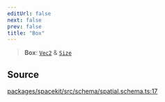 ```yaml
---
editUrl: false
next: false
prev: false
title: "Box"
---
```


> **Box**: [`Vec2`](Vec2.md) & [`Size`](Size.md)

## Source

[packages/spacekit/src/schema/spatial.schema.ts:17](https://github.com/nodenogg-in/alpha-p2p/blob/a4d5eff/packages/spacekit/src/schema/spatial.schema.ts#L17)
